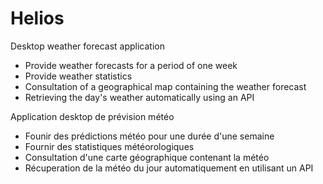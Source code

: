 # Helios
Desktop weather forecast application

- Provide weather forecasts for a period of one week
- Provide weather statistics
- Consultation of a geographical map containing the weather forecast
- Retrieving the day's weather automatically using an API

Application desktop de prévision météo

- Founir des prédictions météo pour une durée d'une semaine
- Fournir des statistiques météorologiques
- Consultation d'une carte géographique contenant la météo
- Récuperation de la météo du jour automatiquement en utilisant un API
